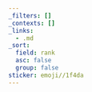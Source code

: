 ```yaml
---
_filters: []
_contexts: []
_links:
  - .md
_sort:
  field: rank
  asc: false
  group: false
sticker: emoji//1f4da
---
```

